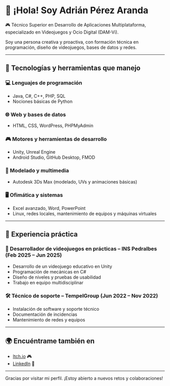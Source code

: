 # 👋 ¡Hola! Soy Adrián Pérez Aranda

🎮 Técnico Superior en Desarrollo de Aplicaciones Multiplataforma, especializado en Videojuegos y Ocio Digital (DAM-Vi).

Soy una persona creativa y proactiva, con formación técnica en programación, diseño de videojuegos, bases de datos y redes.

---

## 🧰 Tecnologías y herramientas que manejo

### 💻 Lenguajes de programación
- Java, C#, C++, PHP, SQL
- Nociones básicas de Python

### 🌐 Web y bases de datos
- HTML, CSS, WordPress, PHPMyAdmin

### 🎮 Motores y herramientas de desarrollo
- Unity, Unreal Engine
- Android Studio, GitHub Desktop, FMOD

### 🧱 Modelado y multimedia
- Autodesk 3Ds Max (modelado, UVs y animaciones básicas)

### 🖥️ Ofimática y sistemas
- Excel avanzado, Word, PowerPoint
- Linux, redes locales, mantenimiento de equipos y máquinas virtuales

---

## 🧩 Experiencia práctica

### 👾 Desarrollador de videojuegos en prácticas – INS Pedralbes (Feb 2025 – Jun 2025)
- Desarrollo de un videojuego educativo en Unity
- Programación de mecánicas en C#
- Diseño de niveles y pruebas de usabilidad
- Trabajo en equipo multidisciplinar

### 🛠️ Técnico de soporte – TempelGroup (Jun 2022 – Nov 2022)
- Instalación de software y soporte técnico
- Documentación de incidencias
- Mantenimiento de redes y equipos

---

## 🌍 Encuéntrame también en
- [Itch.io](https://adrian-perez-aranda.itch.io/) 🎮
- [LinkedIn](https://www.linkedin.com/in/adrián-pérez-aranda) 💼
  
---

Gracias por visitar mi perfil. ¡Estoy abierto a nuevos retos y colaboraciones!
